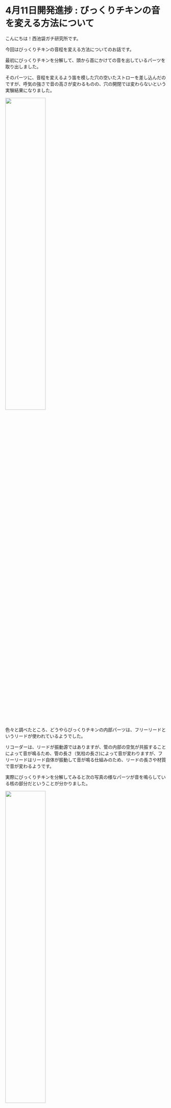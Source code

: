 # 4月11日開発進捗 : びっくりチキンの音を変える方法について

こんにちは！西池袋ガチ研究所です。

今回はびっくりチキンの音程を変える方法についてのお話です。

最初にびっくりチキンを分解して、頭から首にかけての音を出しているパーツを取り出しました。

そのパーツに、音程を変えるよう笛を模した穴の空いたストローを差し込んだのですが、呼気の強さで音の高さが変わるものの、穴の開閉では変わらないという実験結果になりました。

<img src="https://github.com/covelline/Maker-Faire-Tokyo/assets/2427741/5f4b954d-6d2f-45c8-8f39-6d3cd8ff0557" width=50%>

色々と調べたところ、どうやらびっくりチキンの内部パーツは、フリーリードというリードが使われているようでした。

リコーダーは、リードが振動源ではありますが、管の内部の空気が共振することによって音が鳴るため、管の長さ（気柱の長さ)によって音が変わりますが、フリーリードはリード自体が振動して音が鳴る仕組みのため、リードの長さや材質で音が変わるようです。

実際にびっくりチキンを分解してみると次の写真の様なパーツが音を鳴らしている核の部分だということが分かりました。

<img src="https://github.com/covelline/Maker-Faire-Tokyo/assets/2427741/caf30f96-7a67-402a-97c4-a40a8a985b49" width=50%>

この固定パーツの位置をずらしたり、板の長さを変えることでびっくりチキンの音を変えることができました。

https://github.com/covelline/Maker-Faire-Tokyo/assets/2427741/45dd9cb1-ca1e-4fd1-a9c6-786ef4d61261


